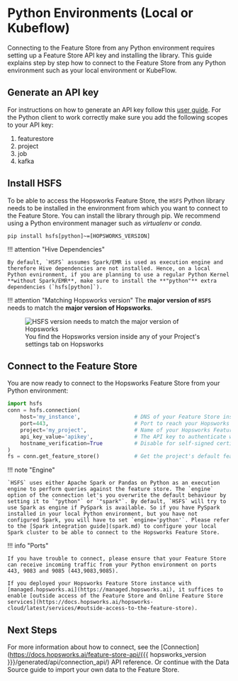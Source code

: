 # Python Environments (Local or Kubeflow)

Connecting to the Feature Store from any Python environment requires setting up a Feature Store API key and installing the library. This guide explains step by step how to connect to the Feature Store from any Python environment such as your local environment or KubeFlow.

## Generate an API key

For instructions on how to generate an API key follow this [user guide](../projects/api_key/create_api_key.md). For the Python client to work correctly make sure you add the following scopes to your API key:

  1. featurestore
  2. project
  3. job
  4. kafka

## Install **HSFS**

To be able to access the Hopsworks Feature Store, the `HSFS` Python library needs to be installed in the environment from which you want to connect to the Feature Store. You can install the library through pip. We recommend using a Python environment manager such as *virtualenv* or *conda*.

```
pip install hsfs[python]~=[HOPSWORKS_VERSION]
```

!!! attention "Hive Dependencies"

    By default, `HSFS` assumes Spark/EMR is used as execution engine and therefore Hive dependencies are not installed. Hence, on a local Python evnironment, if you are planning to use a regular Python Kernel **without Spark/EMR**, make sure to install the **"python"** extra dependencies (`hsfs[python]`).

!!! attention "Matching Hopsworks version"
    The **major version of `HSFS`** needs to match the **major version of Hopsworks**.


<p align="center">
    <figure>
        <img src="../../../../assets/images/guides/integrations/hopsworks-version.png" alt="HSFS version needs to match the major version of Hopsworks">
        <figcaption>You find the Hopsworks version inside any of your Project's settings tab on Hopsworks</figcaption>
    </figure>
</p>

## Connect to the Feature Store

You are now ready to connect to the Hopsworks Feature Store from your Python environment:

```python
import hsfs
conn = hsfs.connection(
    host='my_instance',                 # DNS of your Feature Store instance
    port=443,                           # Port to reach your Hopsworks instance, defaults to 443
    project='my_project',               # Name of your Hopsworks Feature Store project
    api_key_value='apikey',             # The API key to authenticate with Hopsworks
    hostname_verification=True          # Disable for self-signed certificates
)
fs = conn.get_feature_store()           # Get the project's default feature store
```

!!! note "Engine"

    `HSFS` uses either Apache Spark or Pandas on Python as an execution engine to perform queries against the feature store. The `engine` option of the connection let's you overwrite the default behaviour by setting it to `"python"` or `"spark"`. By default, `HSFS` will try to use Spark as engine if PySpark is available. So if you have PySpark installed in your local Python environment, but you have not configured Spark, you will have to set `engine='python'`. Please refer to the [Spark integration guide](spark.md) to configure your local Spark cluster to be able to connect to the Hopsworks Feature Store.

!!! info "Ports"

    If you have trouble to connect, please ensure that your Feature Store can receive incoming traffic from your Python environment on ports 443, 9083 and 9085 (443,9083,9085).

    If you deployed your Hopsworks Feature Store instance with [managed.hopsworks.ai](https://managed.hopsworks.ai), it suffices to enable [outside access of the Feature Store and Online Feature Store services](https://docs.hopsworks.ai/hopsworks-cloud/latest/services/#outside-access-to-the-feature-store).

## Next Steps

For more information about how to connect, see the [Connection](https://docs.hopsworks.ai/feature-store-api/{{{ hopsworks_version }}}/generated/api/connection_api/) API reference. Or continue with the Data Source guide to import your own data to the Feature Store.
